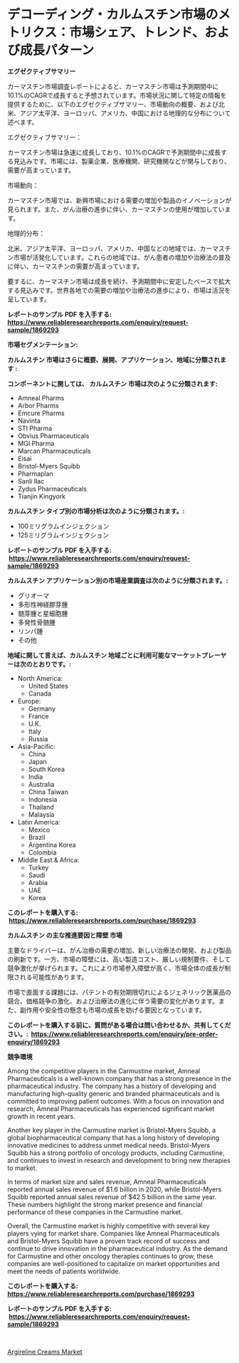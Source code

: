 <p><h1>デコーディング・カルムスチン市場のメトリクス：市場シェア、トレンド、および成長パターン</h1></p><p><strong>エグゼクティブサマリー</strong></p>
<p><p>カーマスチン市場調査レポートによると、カーマスチン市場は予測期間中に10.1%のCAGRで成長すると予想されています。市場状況に関して特定の情報を提供するために、以下のエグゼクティブサマリー、市場動向の概要、および北米、アジア太平洋、ヨーロッパ、アメリカ、中国における地理的な分布について述べます。</p><p>エグゼクティブサマリー：</p><p>カーマスチン市場は急速に成長しており、10.1%のCAGRで予測期間中に成長する見込みです。市場には、製薬企業、医療機関、研究機関などが関与しており、需要が高まっています。</p><p>市場動向：</p><p>カーマスチン市場では、新興市場における需要の増加や製品のイノベーションが見られます。また、がん治療の進歩に伴い、カーマスチンの使用が増加しています。</p><p>地理的分布：</p><p>北米、アジア太平洋、ヨーロッパ、アメリカ、中国などの地域では、カーマスチン市場が活発化しています。これらの地域では、がん患者の増加や治療法の普及に伴い、カーマスチンの需要が高まっています。</p><p>要するに、カーマスチン市場は成長を続け、予測期間中に安定したペースで拡大する見込みです。世界各地での需要の増加や治療法の進歩により、市場は活況を呈しています。</p></p>
<p><strong>レポートのサンプル PDF を入手する: <a href="https://www.reliableresearchreports.com/enquiry/request-sample/1869293">https://www.reliableresearchreports.com/enquiry/request-sample/1869293</a></strong></p>
<p><strong>市場セグメンテーション:</strong></p>
<p><strong> カルムスチン 市場はさらに概要、展開、アプリケーション、地域に分類されます :</strong></p>
<p><strong>コンポーネントに関しては、 カルムスチン 市場は次のように分類されます: &nbsp;</strong></p>
<p><ul><li>Amneal Pharms</li><li>Arbor Pharms</li><li>Emcure Pharms</li><li>Navinta</li><li>STI Pharma</li><li>Obvius Pharmaceuticals</li><li>MGI Pharma</li><li>Marcan Pharmaceuticals</li><li>Eisai</li><li>Bristol-Myers Squibb</li><li>Pharmaplan</li><li>Sanli Ilac</li><li>Zydus Pharmaceuticals </li><li>Tianjin Kingyork</li></ul></p>
<p><strong> カルムスチン タイプ別の市場分析は次のように分類されます。:</strong></p>
<p><ul><li>100ミリグラムインジェクション</li><li>125ミリグラムインジェクション</li></ul></p>
<p><strong>レポートのサンプル PDF を入手する: &nbsp;<a href="https://www.reliableresearchreports.com/enquiry/request-sample/1869293">https://www.reliableresearchreports.com/enquiry/request-sample/1869293</a></strong></p>
<p><strong> カルムスチン アプリケーション別の市場産業調査は次のように分類されます。:</strong></p>
<p><ul><li>グリオーマ</li><li>多形性神経膠芽腫</li><li>髄芽腫と星細胞腫</li><li>多発性骨髄腫</li><li>リンパ腫</li><li>その他</li></ul></p>
<p><strong>地域に関して言えば、カルムスチン 地域ごとに利用可能なマーケットプレーヤーは次のとおりです。:</strong></p>
<p><ul>
    <li>
        North America:
        <ul>
            <li>United States</li>
            <li>Canada</li>
        </ul>
    </li>
    <li>
        Europe:
        <ul>
            <li>Germany</li>
            <li>France</li>
            <li>U.K.</li>
            <li>Italy</li>
            <li>Russia</li>
        </ul>
    </li>
    <li>
        Asia-Pacific:
        <ul>
            <li>China</li>
            <li>Japan</li>
            <li>South Korea</li>
            <li>India</li>
            <li>Australia</li>
            <li>China Taiwan</li>
            <li>Indonesia</li>
            <li>Thailand</li>
            <li>Malaysia</li>
        </ul>
    </li>
    <li>
        Latin America:
        <ul>
            <li>Mexico</li>
            <li>Brazil</li>
            <li>Argentina Korea</li>
            <li>Colombia</li>
        </ul>
    </li>
    <li>
        Middle East & Africa:
        <ul>
            <li>Turkey</li>
            <li>Saudi</li>
            <li>Arabia</li>
            <li>UAE</li>
            <li>Korea</li>
        </ul>
    </li>
    </ul></p>
<p><strong>このレポートを購入する: &nbsp;<a href="https://www.reliableresearchreports.com/purchase/1869293">https://www.reliableresearchreports.com/purchase/1869293</a></strong></p>
<p><strong>カルムスチン の主な推進要因と障壁 市場</strong></p>
<p><p>主要なドライバーは、がん治療の需要の増加、新しい治療法の開発、および製品の刷新です。一方、市場の障壁には、高い製造コスト、厳しい規制要件、そして競争激化が挙げられます。これにより市場参入障壁が高く、市場全体の成長が制限される可能性があります。</p><p>市場で直面する課題には、パテントの有効期限切れによるジェネリック医薬品の競合、価格競争の激化、および治療法の進化に伴う需要の変化があります。また、副作用や安全性の懸念も市場の成長を妨げる要因となっています。</p></p>
<p><strong>このレポートを購入する前に、質問がある場合は問い合わせるか、共有してください。:&nbsp; <a href="https://www.reliableresearchreports.com/enquiry/pre-order-enquiry/1869293">https://www.reliableresearchreports.com/enquiry/pre-order-enquiry/1869293</a></strong></p>
<p><strong>競争環境</strong></p>
<p><p>Among the competitive players in the Carmustine market, Amneal Pharmaceuticals is a well-known company that has a strong presence in the pharmaceutical industry. The company has a history of developing and manufacturing high-quality generic and branded pharmaceuticals and is committed to improving patient outcomes. With a focus on innovation and research, Amneal Pharmaceuticals has experienced significant market growth in recent years.</p><p>Another key player in the Carmustine market is Bristol-Myers Squibb, a global biopharmaceutical company that has a long history of developing innovative medicines to address unmet medical needs. Bristol-Myers Squibb has a strong portfolio of oncology products, including Carmustine, and continues to invest in research and development to bring new therapies to market.</p><p>In terms of market size and sales revenue, Amneal Pharmaceuticals reported annual sales revenue of $1.6 billion in 2020, while Bristol-Myers Squibb reported annual sales revenue of $42.5 billion in the same year. These numbers highlight the strong market presence and financial performance of these companies in the Carmustine market.</p><p>Overall, the Carmustine market is highly competitive with several key players vying for market share. Companies like Amneal Pharmaceuticals and Bristol-Myers Squibb have a proven track record of success and continue to drive innovation in the pharmaceutical industry. As the demand for Carmustine and other oncology therapies continues to grow, these companies are well-positioned to capitalize on market opportunities and meet the needs of patients worldwide.</p></p>
<p><strong>このレポートを購入する: &nbsp; <a href="https://www.reliableresearchreports.com/purchase/1869293">https://www.reliableresearchreports.com/purchase/1869293</a></strong></p>
<p><strong>レポートのサンプル PDF を入手する: &nbsp;<a href="https://www.reliableresearchreports.com/enquiry/request-sample/1869293">https://www.reliableresearchreports.com/enquiry/request-sample/1869293</a></strong><strong></strong></p>
<p>&nbsp;</p>
<p><p><a href="https://github.com/Hazelklievgspy6vdcsmu106w/Market-Research-Report-List-1/blob/main/argireline-creams-market.md">Argireline Creams Market</a></p></p>